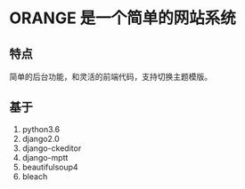 # ORANGE 是一个简单的网站系统

## 特点

简单的后台功能，和灵活的前端代码，支持切换主题模版。

## 基于

1. python3.6
2. django2.0
3. django-ckeditor
4. django-mptt
5. beautifulsoup4
6. bleach
